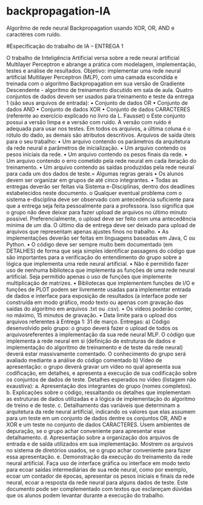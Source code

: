 # backpropagation-IA
Algorítmo de rede neural Backpropagation usando XOR, OR, AND e caractéres com ruído.


#Especificação do trabalho de IA – ENTREGA 1


O trabalho de Inteligência Artificial versa sobre a rede neural artificial Multilayer Perceptron e abrange a prática
com modelagem, implementação, testes e análise de resultados.
Objetivo: implementar uma rede neural artificial Multilayer Perceptron (MLP), com uma camada escondida e
treinada com o algoritmo Backpropagation em sua versão de Gradiente Descendente - algoritmo de
treinamento discutido em sala de aula.
Quatro conjuntos de dados devem ser usados para treinamento e teste da entrega 1 (são seus arquivos de
entrada):
• Conjunto de dados OR
• Conjunto de dados AND
• Conjunto de dados XOR
• Conjunto de dados CARACTERES (referente ao exercício explicado no livro da L. Fausset)
o Este conjunto possui a versão limpa e a versão com ruído. A versão com ruído é
adequada para usar nos testes.
Em todos os arquivos, a última coluna é o rótulo do dado, as demais são atributos descritivos.
Arquivos de saída úteis para o seu trabalho:
• Um arquivo contendo os parâmetros da arquitetura da rede neural e parâmetros de
inicialização.
• Um arquivo contendo os pesos iniciais da rede.
• Um arquivo contendo os pesos finais da rede.
• Um arquivo contendo o erro cometido pela rede neural em cada iteração do treinamento.
• Um arquivo contendo as saídas produzidas pela rede neural para cada um dos dados de teste.=
Algumas regras gerais
• Os alunos devem ser organizar em grupos de até cinco integrantes.
• Todas as entregas deverão ser feitas via Sistema e-Disciplinas, dentro dos deadlines
estabelecidos neste documento.
o Qualquer eventual problema com o sistema e-disciplina deve ser observado com
antecedência suficiente para que a entrega seja feita pessoalmente para a professora.
Isso significa que o grupo não deve deixar para fazer upload de arquivos no último
minuto possível. Preferencialmente, o upload deve ser feito com uma antecedência
mínima de um dia. O último dia de entrega deve ser deixado para upload de arquivos
que representam apenas ajustes finos no trabalho.
• As implementações deverão ser feitas em linguagens baseadas em Java, C ou Python.
• O código deve ser sempre muito bem documentado (em DETALHES) de forma que seja simples
identificar passagens do código que são importantes para a verificação do entendimento do
grupo sobre a lógica que implementa uma rede neural artificial.
• Não é permitido fazer uso de nenhuma biblioteca que implementa as funções de uma rede
neural artificial. Seja permitido apenas o uso de funções que implemente multiplicação de
matrizes. 
• Bibliotecas que implementem funções de I/O e funções de PLOT podem ser livremente usadas
para implementar entrada de dados e interface para exposição de resultados (a interface pode
ser construída em modo gráfico, modo texto ou apenas com gravação das saídas do algoritmo
em arquivos .txt ou .csv).
• Os vídeos poderão conter, no máximo, 15 minutos de gravação.
• Data limite para o upload dos arquivos referentes à Entrega 1: 31 de março.
Entregas:
a) Código desenvolvido pelo grupo: o grupo deverá fazer o upload de todos os arquivosreferentes
à implementação da sua rede neural MLP. O código que implementa a rede neural em si
(definição de estruturas de dados e implementação do algoritmo de treinamento e de teste da
rede neural) deverá estar massivamente comentado. O conhecimento do grupo será avaliado
mediante a análise do código comentado
b) Vídeo de apresentação: o grupo deverá gravar um vídeo no qual apresenta sua codificação, em
detalhes, e apresenta a execução de sua codificação sobre os conjuntos de dados de teste.
Detalhes esperados no vídeo (listagem não exaustiva):
a. Apresentação dos integrantes do grupo (nomes completos).
b. Explicações sobre o código, ressaltando os detalhes que implementam as estruturas de
dados utilizadas e a lógica de implementação do algoritmo de treino e de teste.
c. Detalhamento das variáveis que determinam a arquitetura da rede neural artificial,
indicando os valores que elas assumem para um teste em um conjunto de dados dentre
os conjuntos OR, AND e XOR e um teste no conjunto de dados CARACTERES. Usem
ambientes de depuração, se o grupo achar conveniente para apresentar esse
detalhamento.
d. Apresentação sobre a organização dos arquivos de entrada e de saída utilizados em sua
implementação. Mostrem os arquivos no sistema de diretórios usados, se o grupo
achar conveniente para fazer essa apresentação.
e. Demonstração da execução do treinamento da rede neural artificial. Faça uso de
interface gráfica ou interface em modo texto para ecoar saídas intermediárias de sua
rede neural, como por exemplo, ecoar um contador de épocas, apresentar os pesos
iniciais e finais da rede neural, ecoar a resposta da rede neural para alguns dados de
teste.
Este documento pode ser complementado com textos que esclareçam dúvidas que os alunos podem levantar
durante a execução do trabalho. 

